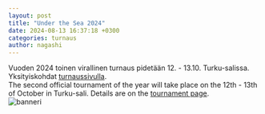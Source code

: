 ```yaml
---
layout: post
title: "Under the Sea 2024"
date: 2024-08-13 16:37:18 +0300
categories: turnaus
author: nagashi
---
```


Vuoden 2024 toinen virallinen turnaus pidetään 12. - 13.10. Turku-salissa. Yksityiskohdat [turnaussivulla](https://www.nagashi.fi/turnaus/).    
The second official tournament of the year will take place on the 12th - 13th of October in Turku-sali. Details are on the [tournament page](https://www.nagashi.fi/turnaus/).   
![banneri](/assets/Under_the_Sea_2024.png) 
